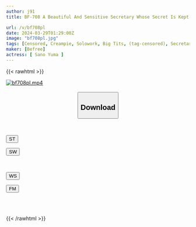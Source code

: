 ```yaml
---
author: j91
title: BF-708 A Beautiful And Sensitive Secretary Whose Secret Is Kept By The President And Forced To Have A Physical Relationship With Her Reaches Climax In The President's Office Yuma Sano

url: /v/bf708pl
date: 2024-03-29T01:29:00Z
image: "bf708pl.jpg"
tags: [Censored, Creampie, Solowork, Big Tits, (tag-censored), Secretary	]
maker: [Befree]
actress: [ Sano Yuma ]
---
```



{{< rawhtml >}}

<div class="video" data-videoid="vo9e79rPx7I4Ro4">
    <a href="javascript:;">
        <img src="/v/bf708pl/bf708pl.jpg" width="WIDTH" height="HEIGHT" alt="bf708pl.mp4" loading="lazy">
    </a>
</div>

<script type="text/javascript" src="https://j91.asia/asset/on-demand-st.js"></script>

<br>
  <link rel="stylesheet" href="https://j91.asia/asset/bs5.css">
  
  <center>
  <button class="btn btn-primary" type="button" data-bs-toggle="collapse" data-bs-target=".multi-collapse" aria-expanded="false" aria-controls="multiCollapseExample1 multiCollapseExample2"><h2>Download</h2></button></center>
</p>
<div class="row">
  <div class="col">
    <div class="collapse multi-collapse" id="multiCollapseExample1">
      <div class="card card-body">
	      	      <br>
<div class="buttons">  
<p><a href="https://streamtape.to/v/vo9e79rPx7I4Ro4" target="_blank"><button class="btn-hover color-3"><i class="fa fa-download"></i> ST</button></a></p>
<p><a href="https://asnwish.com/c5qzteki29fn" target="_blank"><button class="btn-hover color-2"><i class="fa fa-download"></i> SW</button></a></p></div>
    </div>
  </div>
</div>
  <div class="col">
    <div class="collapse multi-collapse" id="multiCollapseExample2">
      <div class="card card-body">
	      <br>
<div class="buttons">
<p><a href="https://wolfstream.tv/jfgyrx7euo54"><button class="btn-hover color-9"><i class="fa fa-download"></i> WS</button></a></p>
<p><a href="https://filemoon.sx/d/977ftp99yhwf"><button class="btn-hover color-8"><i class="fa fa-download"></i> FM</button></a></p></div>
<br><br>
      </div>
    </div>
  </div>
</div>

{{< /rawhtml >}}